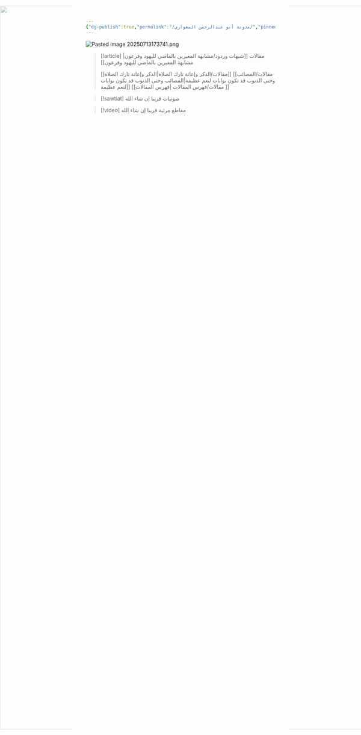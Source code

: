 ```yaml
---
{"dg-publish":true,"permalink":"/مدونة أبو عبدالرحمن المغواري/","pinned":true,"tags":["gardenEntry"],"noteIcon":"","created":"2025-07-07T15:47:25.231+03:00","updated":"2025-07-23T09:36:47.501+03:00"}
---
```


![Pasted image 20250713173741.png](/img/user/Attachments/Pasted%20image%2020250713173741.png)



<img class="background-imageL"
  src="https://github.com/Almighwary/Almighwary/blob/main/src/site/img/mountains%20with%20wind%20currents%203.png?raw=true"
  style="position: fixed; top: 30px; left: 0; width: 200vw; opacity: 0.5; z-index: -1; clip-path: inset(0 80% 0 0);"
/>


<img class="background-imageR"
  src="https://github.com/Almighwary/Almighwary/blob/main/src/site/img/mountains%20with%20wind%20currents%203.png?raw=true"
  style="position: fixed; top: 30px; right: 0; width: 200vw; opacity: 0.5; z-index: -1; clip-path: inset(0 0 0 80%);"
/>
<style> @media (max-width: 768px) {.background-imageR {clip-path: inset(0 0 0 95%)}} </style>
<style> @media (max-width: 768px) {.background-imageL {clip-path: inset(0 95% 0 0)}} </style>

> [!article] مقالات
> [[شبهات وردود/مشابهة المعيرين بالماضي لليهود وفرعون\|مشابهة المعيرين بالماضي لليهود وفرعون]]
> 
> [[مقالات/الذكر وإعانة تارك الصلاة\|الذكر وإعانة تارك الصلاة]]
> [[مقالات/المصائب وحتى الذنوب قد تكون بوابات لنعم عظيمة\|المصائب وحتى الذنوب قد تكون بوابات لنعم عظيمة]]
> [[مقالات/فهرس المقالات \|فهرس المقالات ]]

> [!sawtiat] صوتيات
> قريبا إن شاء الله

> [!video] مقاطع مرئية
> قريبا إن شاء الله 

